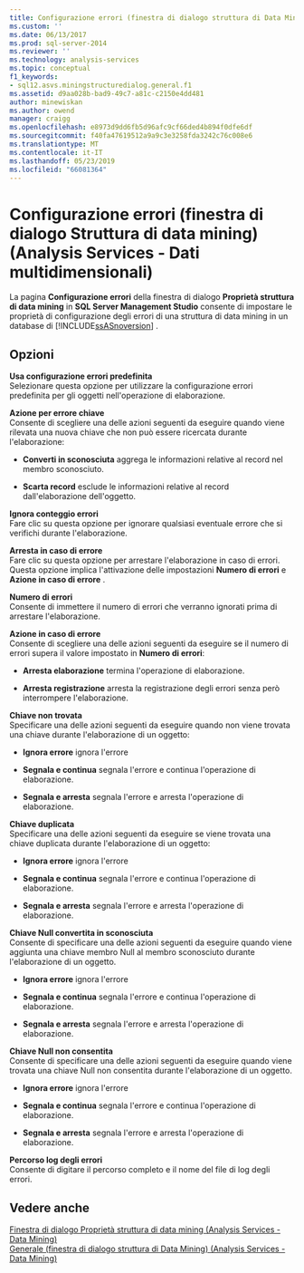 ```yaml
---
title: Configurazione errori (finestra di dialogo struttura di Data Mining) (Analysis Services - dati multidimensionali) | Microsoft Docs
ms.custom: ''
ms.date: 06/13/2017
ms.prod: sql-server-2014
ms.reviewer: ''
ms.technology: analysis-services
ms.topic: conceptual
f1_keywords:
- sql12.asvs.miningstructuredialog.general.f1
ms.assetid: d9aa028b-bad9-49c7-a81c-c2150e4dd481
author: minewiskan
ms.author: owend
manager: craigg
ms.openlocfilehash: e8973d9dd6fb5d96afc9cf66ded4b894f0dfe6df
ms.sourcegitcommit: f40fa47619512a9a9c3e3258fda3242c76c008e6
ms.translationtype: MT
ms.contentlocale: it-IT
ms.lasthandoff: 05/23/2019
ms.locfileid: "66081364"
---
```

# <a name="error-configuration-mining-structure-dialog-box-analysis-services---multidimensional-data"></a>Configurazione errori (finestra di dialogo Struttura di data mining) (Analysis Services - Dati multidimensionali)
  La pagina **Configurazione errori** della finestra di dialogo **Proprietà struttura di data mining** in **SQL Server Management Studio** consente di impostare le proprietà di configurazione degli errori di una struttura di data mining in un database di [!INCLUDE[ssASnoversion](../includes/ssasnoversion-md.md)] .  
  
## <a name="options"></a>Opzioni  
 **Usa configurazione errori predefinita**  
 Selezionare questa opzione per utilizzare la configurazione errori predefinita per gli oggetti nell'operazione di elaborazione.  
  
 **Azione per errore chiave**  
 Consente di scegliere una delle azioni seguenti da eseguire quando viene rilevata una nuova chiave che non può essere ricercata durante l'elaborazione:  
  
-   **Converti in sconosciuta** aggrega le informazioni relative al record nel membro sconosciuto.  
  
-   **Scarta record** esclude le informazioni relative al record dall'elaborazione dell'oggetto.  
  
 **Ignora conteggio errori**  
 Fare clic su questa opzione per ignorare qualsiasi eventuale errore che si verifichi durante l'elaborazione.  
  
 **Arresta in caso di errore**  
 Fare clic su questa opzione per arrestare l'elaborazione in caso di errori. Questa opzione implica l'attivazione delle impostazioni **Numero di errori** e **Azione in caso di errore** .  
  
 **Numero di errori**  
 Consente di immettere il numero di errori che verranno ignorati prima di arrestare l'elaborazione.  
  
 **Azione in caso di errore**  
 Consente di scegliere una delle azioni seguenti da eseguire se il numero di errori supera il valore impostato in **Numero di errori**:  
  
-   **Arresta elaborazione** termina l'operazione di elaborazione.  
  
-   **Arresta registrazione** arresta la registrazione degli errori senza però interrompere l'elaborazione.  
  
 **Chiave non trovata**  
 Specificare una delle azioni seguenti da eseguire quando non viene trovata una chiave durante l'elaborazione di un oggetto:  
  
-   **Ignora errore** ignora l'errore  
  
-   **Segnala e continua** segnala l'errore e continua l'operazione di elaborazione.  
  
-   **Segnala e arresta** segnala l'errore e arresta l'operazione di elaborazione.  
  
 **Chiave duplicata**  
 Specificare una delle azioni seguenti da eseguire se viene trovata una chiave duplicata durante l'elaborazione di un oggetto:  
  
-   **Ignora errore** ignora l'errore  
  
-   **Segnala e continua** segnala l'errore e continua l'operazione di elaborazione.  
  
-   **Segnala e arresta** segnala l'errore e arresta l'operazione di elaborazione.  
  
 **Chiave Null convertita in sconosciuta**  
 Consente di specificare una delle azioni seguenti da eseguire quando viene aggiunta una chiave membro Null al membro sconosciuto durante l'elaborazione di un oggetto.  
  
-   **Ignora errore** ignora l'errore  
  
-   **Segnala e continua** segnala l'errore e continua l'operazione di elaborazione.  
  
-   **Segnala e arresta** segnala l'errore e arresta l'operazione di elaborazione.  
  
 **Chiave Null non consentita**  
 Consente di specificare una delle azioni seguenti da eseguire quando viene trovata una chiave Null non consentita durante l'elaborazione di un oggetto.  
  
-   **Ignora errore** ignora l'errore  
  
-   **Segnala e continua** segnala l'errore e continua l'operazione di elaborazione.  
  
-   **Segnala e arresta** segnala l'errore e arresta l'operazione di elaborazione.  
  
 **Percorso log degli errori**  
 Consente di digitare il percorso completo e il nome del file di log degli errori.  
  
## <a name="see-also"></a>Vedere anche  
 [Finestra di dialogo Proprietà struttura di data mining &#40;Analysis Services - Data Mining&#41;](mining-structure-properties-dialog-analysis-services-data-mining.md)   
 [Generale &#40;finestra di dialogo struttura di Data Mining&#41; &#40;Analysis Services - Data Mining&#41;](general-mining-structure-dialog-box-analysis-services-data-mining.md)  
  
  
